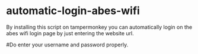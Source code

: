 # automatic-login-abes-wifi

By installing this script on tampermonkey you can automatically login on the abes wifi login page by just entering the website url.

#Do enter your username and password properly.

